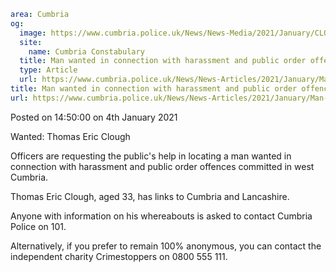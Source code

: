 ```yaml
area: Cumbria
og:
  image: https://www.cumbria.police.uk/News/News-Media/2021/January/CLOUGH-THOMAS-06-02-1987jpg.jpg
  site:
    name: Cumbria Constabulary
  title: Man wanted in connection with harassment and public order offences
  type: Article
  url: https://www.cumbria.police.uk/News/News-Articles/2021/January/Man-wanted-in-connection-with-harassment-and-public-order-offences.aspx
title: Man wanted in connection with harassment and public order offences
url: https://www.cumbria.police.uk/News/News-Articles/2021/January/Man-wanted-in-connection-with-harassment-and-public-order-offences.aspx
```

Posted on 14:50:00 on 4th January 2021

Wanted: Thomas Eric Clough

Officers are requesting the public's help in locating a man wanted in connection with harassment and public order offences committed in west Cumbria.

Thomas Eric Clough, aged 33, has links to Cumbria and Lancashire.

Anyone with information on his whereabouts is asked to contact Cumbria Police on 101.

Alternatively, if you prefer to remain 100% anonymous, you can contact the independent charity Crimestoppers on 0800 555 111.
